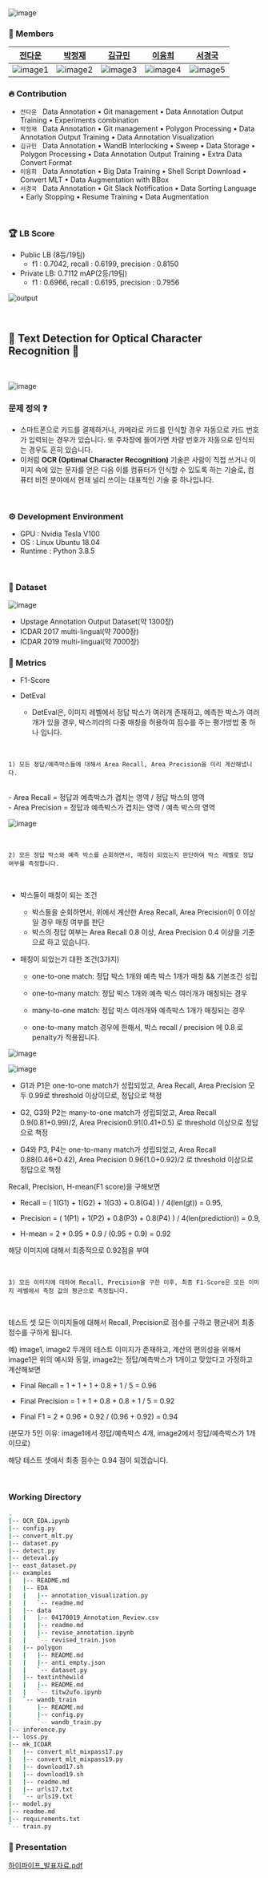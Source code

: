

</br>

![image](https://user-images.githubusercontent.com/82289435/161487725-cb433d95-1c59-47eb-b305-218a8c42ea46.png)

### 🚢 Members

[전다운](https://github.com/updaun)|[박정재](https://github.com/jeongjae96)|[김규민](https://github.com/km9mn)|[이융희](https://github.com/yoonghee)|[서경국](https://github.com/tjrudrnr2)|
:-:|:-:|:-:|:-:|:-:|
![image1][image1]|![image2][image2]|![image3][image3]|![image4][image4]|![image5][image5]|

[image1]: https://user-images.githubusercontent.com/82289435/161474965-fde57430-c7d8-4a8b-b042-a60e553cfb4e.png
[image2]: https://user-images.githubusercontent.com/82289435/161475112-33b5e095-c2f1-4ed8-90cb-c3ae9f6296ba.png
[image3]: https://user-images.githubusercontent.com/82289435/161475194-7b2f9f11-98fa-4c10-b3fa-ef986e8775d5.png
[image4]: https://user-images.githubusercontent.com/82289435/161475112-33b5e095-c2f1-4ed8-90cb-c3ae9f6296ba.png
[image5]: https://user-images.githubusercontent.com/82289435/161475256-bc796065-f8f8-4bdc-9d43-05b684a73d7d.png



### 🔥 Contribution  
- `전다운` &nbsp; Data Annotation • Git management • Data Annotation Output Training • Experiments combination 
- `박정재` &nbsp; Data Annotation • Git management • Polygon Processing • Data Annotation Output Training • Data Annotation Visualization 
- `김규민` &nbsp; Data Annotation • WandB Interlocking • Sweep • Data Storage • Polygon Processing • Data Annotation Output Training • Extra Data Convert Format
- `이융희` &nbsp; Data Annotation • Big Data Training • Shell Script Download • Convert MLT • Data Augmentation with BBox
- `서경국` &nbsp; Data Annotation • Git Slack Notification • Data Sorting Language • Early Stopping • Resume Training • Data Augmentation

</br>

### 🏆 LB Score

- Public LB (8등/19팀)
    - f1 : 0.7042, recall : 0.6199, precision : 0.8150
- Private LB: 0.7112 mAP(2등/19팀) 
    - f1 : 0.6966, recall : 0.6195, precision : 0.7956

![output](https://user-images.githubusercontent.com/82289435/164719211-6aaeb9a4-6c2b-4740-b844-de1dcd20ec69.png)

</br>

## 🔎 Text Detection for Optical Character Recognition 📑

</br>

![image](https://user-images.githubusercontent.com/82289435/164364294-f0065a31-52b1-46ca-8e65-af3874b247a6.png)

### 문제 정의 ❓

- 스마트폰으로 카드를 결제하거나, 카메라로 카드를 인식할 경우 자동으로 카드 번호가 입력되는 경우가 있습니다. 또 주차장에 들어가면 차량 번호가 자동으로 인식되는 경우도 흔히 있습니다.
- 이처럼 **OCR (Optimal Character Recognition)** 기술은 사람이 직접 쓰거나 이미지 속에 있는 문자를 얻은 다음 이를 컴퓨터가 인식할 수 있도록 하는 기술로, 컴퓨터 비전 분야에서 현재 널리 쓰이는 대표적인 기술 중 하나입니다.

</br>


### ⚙ Development Environment
- GPU : Nvidia Tesla V100
- OS : Linux Ubuntu 18.04
- Runtime : Python 3.8.5


</br>

### 💾 Dataset
![image](https://user-images.githubusercontent.com/82289435/164365009-99d65142-95e9-4cac-8f46-02072d26ecb0.png)

- Upstage Annotation Output Dataset(약 1300장)
- ICDAR 2017 multi-lingual(약 7000장)
- ICDAR 2019 multi-lingual(약 7000장)


### 📐 Metrics

- F1-Score

- DetEval

    - DetEval은, 이미지 레벨에서 정답 박스가 여러개 존재하고, 예측한 박스가 여러개가 있을 경우, 박스끼리의 다중 매칭을 허용하여 점수를 주는 평가방법 중 하나 입니다.

</br>

    1) 모든 정답/예측박스들에 대해서 Area Recall, Area Precision을 미리 계산해냅니다.

</br>
    - Area Recall = 정답과 예측박스가 겹치는 영역 / 정답 박스의 영역
</br>
    - Area Precision = 정답과 예측박스가 겹치는 영역 / 예측 박스의 영역

</br>

![image](https://user-images.githubusercontent.com/82289435/164357414-8b681c29-0026-44ae-9782-9987de160926.png)


</br>

    2) 모든 정답 박스와 예측 박스를 순회하면서, 매칭이 되었는지 판단하여 박스 레벨로 정답 여부를 측정합니다.

</br>



- 박스들이 매칭이 되는 조건
    - 박스들을 순회하면서, 위에서 계산한 Area Recall, Area Precision이 0 이상일 경우 매칭 여부를 판단
    - 박스의 정답 여부는 Area Recall 0.8 이상, Area Precision 0.4 이상을 기준으로 하고 있습니다.

- 매칭이 되었는가 대한 조건(3가지)

    - one-to-one match: 정답 박스 1개와 예측 박스 1개가 매칭 && 기본조건 성립

    - one-to-many match: 정답 박스 1개와 예측 박스 여러개가 매칭되는 경우

    - many-to-one match: 정답 박스 여러개와 예측박스 1개가 매칭되는 경우

    - one-to-many match 경우에 한해서, 박스 recall / precision 에 0.8 로 penalty가 적용됩니다.

![image](https://user-images.githubusercontent.com/82289435/164357662-e96c7125-c39c-4784-a931-9738fa46358d.png)


![image](https://user-images.githubusercontent.com/82289435/164358796-dda1bf36-11ff-45d9-af27-433207356cb3.png)


- G1과 P1은 one-to-one match가 성립되었고, Area Recall, Area Precision 모두 0.99로 threshold 이상이므로, 정답으로 책정

- G2, G3와 P2는 many-to-one match가 성립되었고, Area Recall 0.9(0.81+0.99)/2, Area Precision0.91(0.41+0.5) 로 threshold 이상으로 정답으로 책정

- G4와 P3, P4는 one-to-many match가 성립되었고, Area Recall 0.88(0.46+0.42), Area Precision 0.96(1.0+0.92)/2 로 threshold 이상으로 정답으로 책정



Recall, Precision, H-mean(F1 score)을 구해보면

- Recall = ( 1(G1) + 1(G2) + 1(G3) + 0.8(G4) ) / 4(len(gt)) = 0.95,

- Precision = ( 1(P1) + 1(P2) + 0.8(P3) + 0.8(P4) ) / 4(len(prediction)) = 0.9,

- H-mean = 2 * 0.95 * 0.9 / (0.95 + 0.9) = 0.92

해당 이미지에 대해서 최종적으로 0.92점을 부여

</br>

    3) 모든 이미지에 대하여 Recall, Precision을 구한 이후, 최종 F1-Score은 모든 이미지 레벨에서 측정 값의 평균으로 측정됩니다.

</br>

테스트 셋 모든 이미지들에 대해서 Recall, Precision로 점수를 구하고 평균내어 최종 점수를 구하게 됩니다.

예) image1, image2 두개의 테스트 이미지가 존재하고, 계산의 편의성을 위해서 image1은 위의 예시와 동일, image2는 정답/예측박스가 1개이고 맞았다고 가정하고 계산해보면

- Final Recall = 1 + 1 + 1 + 0.8 + 1 / 5 = 0.96

- Final Precision = 1 + 1 + 0.8 + 0.8 + 1 / 5 = 0.92

- Final F1 = 2 * 0.96 * 0.92 / (0.96 + 0.92) = 0.94

(분모가 5인 이유: image1에서 정답/예측박스 4개, image2에서 정답/예측박스가 1개이므로)

해당 테스트 셋에서 최종 점수는 0.94 점이 되겠습니다.

</br>



### Working Directory
```sh
.
|-- OCR_EDA.ipynb
|-- config.py
|-- convert_mlt.py
|-- dataset.py
|-- detect.py
|-- deteval.py
|-- east_dataset.py
|-- examples
|   |-- README.md
|   |-- EDA
|   |   |-- annotation_visualization.py
|   |   `-- readme.md
|   |-- data
|   |   |-- 04170019_Annotation_Review.csv
|   |   |-- readme.md
|   |   |-- revise_annotation.ipynb
|   |   `-- revised_train.json
|   |-- polygon
|   |   |-- README.md
|   |   |-- anti_empty.json
|   |   `-- dataset.py
|   |-- textinthewild
|   |   |-- README.md
|   |   `-- titw2ufo.ipynb
|   `-- wandb_train
|       |-- README.md
|       |-- config.py
|       `-- wandb_train.py
|-- inference.py
|-- loss.py
|-- mk_ICDAR
|   |-- convert_mlt_mixpass17.py
|   |-- convert_mlt_mixpass19.py
|   |-- download17.sh
|   |-- download19.sh
|   |-- readme.md
|   |-- urls17.txt
|   `-- urls19.txt
|-- model.py
|-- readme.md
|-- requirements.txt
`-- train.py
```

### 📢 Presentation
[하이파이프_발표자료.pdf](https://drive.google.com/file/d/1bf-Mzx0vUxqSR30JWG0zEUtXYyvrnToY/view?usp=sharing)

